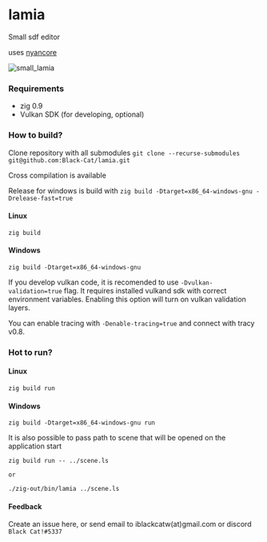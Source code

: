 # lamia
Small sdf editor

uses [nyancore](https://github.com/Black-Cat/nyancore)

![small_lamia](https://user-images.githubusercontent.com/10657551/142719390-d5692410-8b83-4eca-add8-772bfc73a364.png)

### Requirements

* zig 0.9
* Vulkan SDK (for developing, optional)

### How to build?
Clone repository with all submodules
```git clone --recurse-submodules git@github.com:Black-Cat/lamia.git```

Cross compilation is available

Release for windows is build with `zig build -Dtarget=x86_64-windows-gnu -Drelease-fast=true`

#### Linux
```
zig build
```
#### Windows
```
zig build -Dtarget=x86_64-windows-gnu
```

If you develop vulkan code, it is recomended to use `-Dvulkan-validation=true` flag. It requires installed vulkand sdk with correct environment variables. Enabling this option will turn on vulkan validation layers.

You can enable tracing with `-Denable-tracing=true` and connect with tracy v0.8.

### Hot to run?

#### Linux
```
zig build run
```
#### Windows
```
zig build -Dtarget=x86_64-windows-gnu run
```

It is also possible to pass path to scene that will be opened on the application start

```
zig build run -- ../scene.ls

or

./zig-out/bin/lamia ../scene.ls
```

#### Feedback

Create an issue here, or send email to iblackcatw(at)gmail.com or discord `Black Cat!#5337`
